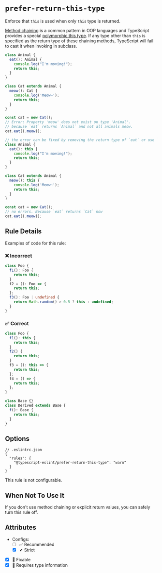 # `prefer-return-this-type`

Enforce that `this` is used when only `this` type is returned.

[Method chaining](https://en.wikipedia.org/wiki/Method_chaining) is a common pattern in OOP languages and TypeScript provides a special [polymorphic this type](https://www.typescriptlang.org/docs/handbook/2/classes.html#this-types).
If any type other than `this` is specified as the return type of these chaining methods, TypeScript will fail to cast it when invoking in subclass.

```ts
class Animal {
  eat(): Animal {
    console.log("I'm moving!");
    return this;
  }
}

class Cat extends Animal {
  meow(): Cat {
    console.log('Meow~');
    return this;
  }
}

const cat = new Cat();
// Error: Property 'meow' does not exist on type 'Animal'.
// because `eat` returns `Animal` and not all animals meow.
cat.eat().meow();

// the error can be fixed by removing the return type of `eat` or use `this` as the return type.
class Animal {
  eat(): this {
    console.log("I'm moving!");
    return this;
  }
}

class Cat extends Animal {
  meow(): this {
    console.log('Meow~');
    return this;
  }
}

const cat = new Cat();
// no errors. Because `eat` returns `Cat` now
cat.eat().meow();
```

## Rule Details

Examples of code for this rule:

<!--tabs-->

### ❌ Incorrect

```ts
class Foo {
  f1(): Foo {
    return this;
  }
  f2 = (): Foo => {
    return this;
  };
  f3(): Foo | undefined {
    return Math.random() > 0.5 ? this : undefined;
  }
}
```

### ✅ Correct

```ts
class Foo {
  f1(): this {
    return this;
  }
  f2() {
    return this;
  }
  f3 = (): this => {
    return this;
  };
  f4 = () => {
    return this;
  };
}

class Base {}
class Derived extends Base {
  f(): Base {
    return this;
  }
}
```

## Options

```jsonc
// .eslintrc.json
{
  "rules": {
    "@typescript-eslint/prefer-return-this-type": "warn"
  }
}
```

This rule is not configurable.

## When Not To Use It

If you don't use method chaining or explicit return values, you can safely turn this rule off.

## Attributes

- Configs:
  - [ ] ✅ Recommended
  - [x] ✔ Strict
- [x] 🔧 Fixable
- [x] 💭 Requires type information
